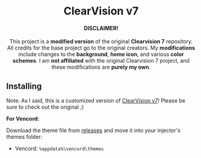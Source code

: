 [original_src]: https://github.com/ClearVision/ClearVision-v7


<div align="center">
	
# ClearVision v7



#### DISCLAIMER!
This project is a **modified version** of the original **Clearvision 7** repository. All credits for the base project go to the original creators. My **modifications** include changes to the **background**, **home icon**, and various **color schemes**. I am **not affiliated** with the original Clearvision 7 project, and these modifications are **purely my own**.

</div>


## Installing

Note: As I said, this is a customized version of [ClearVision v7][original_src]! Please be sure to check out the original ;)

**For Vencord:**

Download the theme file from [releases](https://github.com/BalthasarBH/ClearVision-v7-Chainsaw-Man/releases) and move it into your injector's themes folder:

- Vencord: `%appdata%\vencord\themes`

  
